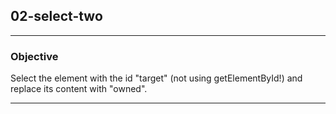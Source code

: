 ## 02-select-two

---
### Objective
Select the element with the id "target" (not using getElementById!) and replace its content with "owned".

---